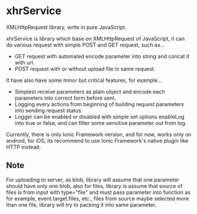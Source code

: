 # xhrService
XMLHttpRequest library, write in pure JavaScript.

xhrService is library which base on XMLHttpRequest of JavaScript, it can do various request with simple POST and GET request, such as...
* GET request with automated encode parameter into string and concat it with url.
* POST request with or without upload file in same request.

It have also have some minor but critical features, for example...
* Simplest receive parameters as plain object and encode each parameters into correct form before sent.
* Logging every actions from beginning of building request parameters into sending request status.
* Logger can be enabled or disabled with simple set options enableLog into true or false, and can filter some sensitive parameter out from log.

Currently, there is only Ionic Framework version, and for now, works only on android, for iOS, its recommend to use Ionic Framework's native plugin like HTTP instead. 

## Note
For uploading to server, as blob, library will assume that one parameter should have only one blob, also for files, library is assume that source of files is from input with type="file" and must pass parameter into function as for example, event.target.files, etc., files from source maybe selected more than one file, library will try to packing it into same parameter.